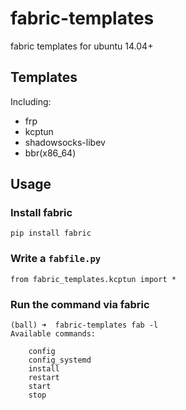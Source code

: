 # fabric-templates

fabric templates for ubuntu 14.04+

## Templates

Including:

* frp
* kcptun
* shadowsocks-libev
* bbr(x86_64)

## Usage

### Install fabric 

```
pip install fabric
```

### Write a `fabfile.py`

```
from fabric_templates.kcptun import *
```

### Run the command via fabric
```
(ball) ➜  fabric-templates fab -l
Available commands:

    config
    config_systemd
    install
    restart
    start
    stop
```

